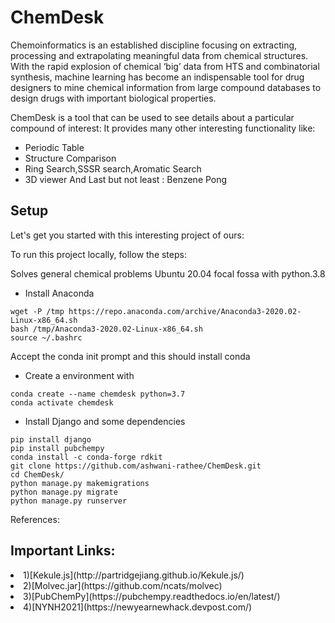 # ChemDesk
Chemoinformatics is an established discipline focusing on extracting, processing and extrapolating meaningful data from chemical structures. With the rapid explosion of chemical ‘big’ data from HTS and combinatorial synthesis, machine learning has become an indispensable tool for drug designers to mine chemical information from large compound databases to design drugs with important biological properties. 

ChemDesk is a tool that can be used to see details about a particular compound of interest:
It provides many other interesting functionality like:
- Periodic Table
- Structure Comparison
- Ring Search,SSSR search,Aromatic Search
- 3D viewer
And Last but not least :
Benzene Pong

## Setup
Let's get you started with this interesting project of ours:

To run this project locally, follow the steps:

Solves general chemical problems
Ubuntu 20.04 focal fossa with python.3.8
- Install Anaconda
```
wget -P /tmp https://repo.anaconda.com/archive/Anaconda3-2020.02-Linux-x86_64.sh
bash /tmp/Anaconda3-2020.02-Linux-x86_64.sh
source ~/.bashrc
```

 Accept the conda init prompt and this should install conda
 
- Create a environment with 
```
conda create --name chemdesk python=3.7
conda activate chemdesk
```

- Install Django and some dependencies
```
pip install django
pip install pubchempy
conda install -c conda-forge rdkit
git clone https://github.com/ashwani-rathee/ChemDesk.git
cd ChemDesk/
python manage.py makemigrations
python manage.py migrate
python manage.py runserver
```
References:
## Important Links:
<li>1)[Kekule.js](http://partridgejiang.github.io/Kekule.js/)</li>
<li>2)[Molvec.jar](https://github.com/ncats/molvec)</li>
<li>3)[PubChemPy](https://pubchempy.readthedocs.io/en/latest/)</li>
<li>4)[NYNH2021](https://newyearnewhack.devpost.com/)</li>
